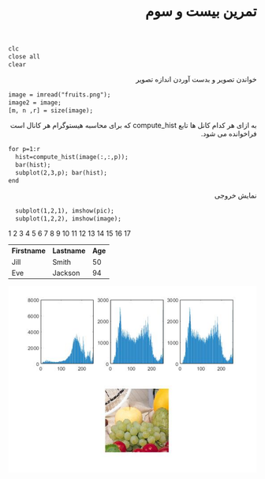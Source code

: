 <div dir = "rtl">
<h1> تمرین بیست و سوم  </h1>

<br/>
</div>

````
clc
close all
clear
````
<div dir = "rtl">
خواندن تصویر و بدست آوردن اندازه تصویر
</div>

````
image = imread("fruits.png");
image2 = image;
[m, n ,r] = size(image);
````

<div dir = "rtl">
  به ازای هر کدام کانل ها تابع compute_hist که برای محاسبه هیستوگرام هر کانال است فراخوانده می شود.
 </div>


````
for p=1:r
  hist=compute_hist(image(:,:,p));
  bar(hist);
  subplot(2,3,p); bar(hist); 
end

````

<div dir = "rtl">
نمایش خروجی
</div>

````
  subplot(1,2,1), imshow(pic);
  subplot(1,2,2), imshow(image);
````
1
2
3
4
5
6
7
8
9
10
11
12
13
14
15
16
17
<table style="width:100%">
  <tr>
    <th>Firstname</th>
    <th>Lastname</th> 
    <th>Age</th>
  </tr>
  <tr>
    <td>Jill</td>
    <td>Smith</td> 
    <td>50</td>
  </tr>
  <tr>
    <td>Eve</td>
    <td>Jackson</td> 
    <td>94</td>
  </tr>
</table>


![خروجی](assets/result.jpg)
